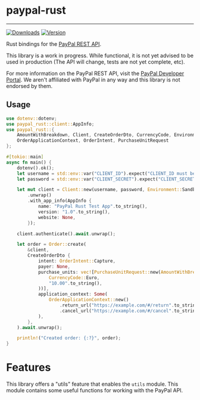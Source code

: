 # paypal-rust

--- 

[![Downloads](https://img.shields.io/crates/d/paypal-rust?style=for-the-badge)](https://crates.io/crates/paypal-rust)
[![Version](https://img.shields.io/crates/v/paypal-rust?style=for-the-badge)](https://crates.io/crates/paypal-rust)

Rust bindings for the [PayPal REST API](https://developer.paypal.com/api/rest).

This library is a work in progress. While functional, it is not yet advised
to be used in production (The API will change, tests are not yet complete, etc).

For more information on the PayPal REST API, visit the [PayPal Developer Portal](https://developer.paypal.com/api/rest).
We aren't affiliated with PayPal in any way and this library is not endorsed by them.

## Usage

```rust
use dotenv::dotenv;
use paypal_rust::client::AppInfo;
use paypal_rust::{
    AmountWithBreakdown, Client, CreateOrderDto, CurrencyCode, Environment, Order,
    OrderApplicationContext, OrderIntent, PurchaseUnitRequest
};

#[tokio::main]
async fn main() {
    dotenv().ok();
    let username = std::env::var("CLIENT_ID").expect("CLIENT_ID must be set");
    let password = std::env::var("CLIENT_SECRET").expect("CLIENT_SECRET must be set");

    let mut client = Client::new(username, password, Environment::Sandbox)
        .unwrap()
        .with_app_info(AppInfo {
            name: "PayPal Rust Test App".to_string(),
            version: "1.0".to_string(),
            website: None,
        });

    client.authenticate().await.unwrap();

    let order = Order::create(
        &client,
        CreateOrderDto {
            intent: OrderIntent::Capture,
            payer: None,
            purchase_units: vec![PurchaseUnitRequest::new(AmountWithBreakdown::new(
                CurrencyCode::Euro,
                "10.00".to_string(),
            ))],
            application_context: Some(
                OrderApplicationContext::new()
                    .return_url("https://example.com/#/return".to_string())
                    .cancel_url("https://example.com/#/cancel".to_string()),
            ),
        },
    ).await.unwrap();

    println!("Created order: {:?}", order);
}
```

# Features

This library offers a "utils" feature that enables the `utils` module. This module contains
some useful functions for working with the PayPal API.
